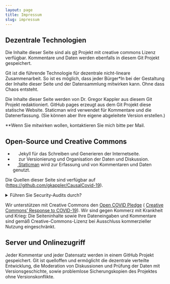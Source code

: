 ```yaml
---
layout: page
title: Impressum
slug: impressum
---
```




## Dezentrale Technologien
Die Inhalte dieser Seite sind als [git](https://de.wikipedia.org/wiki/Git) Projekt mit creative commons Lizenz verfügbar.
Kommentare und Daten werden ebenfalls in diesem Git Projekt gespeichert.

Git ist die führende Technologie für dezentrale nicht-lineare Zusammenarbeit.
So ist es möglich, dass jeder Bürger*In bei der Gestaltung der Inhalte dieser Seite und der Datensammlung mitwirken kann.
Ohne dass Chaos entsteht.

Die Inhalte dieser Seite werden von Dr. Gregor Kappler aus diesem Git Projekt redaktioniert.
GitHub pages erzeugt aus dem Git Projekt diese statische Website. Staticman wird verwendet für Kommentare und die Datenerfassung.
(Sie können aber Ihre eigene abgeleitete Version erstellen.)

**Wenn Sie mitwirken wollen, kontaktieren Sie mich bitte per Mail.

## Open-Source und Creative Commons
- [<img src="https://github.com/jekyll/brand/blob/master/jekyll-logo-black-red-solid.png?raw=true" style="height: 1em;">](https://jekyllrb.com/) Jekyll für das Schreiben und Generieren der Internetseite.
- [<img src="https://git-scm.com/images/logo@2x.png" style="height: 1em;">](https://git-scm.com/) zur Versionierung und Organisation der Daten und Diskussion. 
- [<img src="https://github.com/eduardoboucas/staticman/blob/master/logo.png?raw=true" style="height: 1em;"> Staticman](https://staticman.net/) wird zur Erfassung und von Kommentaren und Daten genutzt. 

Die Quellen dieser Seite sind verfügbar auf (https://github.com/gkappler/CausalCovid-19).
<details><summary markdown="span">Führen Sie Security-Audits durch?</summary>
- Bitte begutachten Sie die Software, und helfen Sie mit Lösungsvorschlägen bei Mängeln!
- Wie kann unser Vorschlag verbessert werden, um alle datenschutzrechtlichen Vorgaben zu erfüllen und Bedenken zu berücksichtigen?
- Könnte durch Recaptcha und verwendete google APIs bei der Datenübertragung deanonymisiert werden?
<div markdown="0">
	{% include comment_form.html subject="legal" %}
</div>
</details>

Wir unterstützen mit Creative Commons den [Open COVID Pledge](https://opencovidpledge.org/) (
[Creative Commons’ Response to COVID-19](https://creativecommons.org/creative-commons-response-to-covid-19/)).
Wir sind gegen Kommerz mit Krankheit und Krieg: Die Seiteninhalte sowie Ihre Dateneingaben und Kommentare sind gemäß Creative-Commons-Lizenz bei Ausschluss kommerzieller Nutzung eingeschränkt.

## Server und Onlinezugriff
Jeder Kommentar und jeder Datensatz werden in einem GitHub Projekt gespeichert.
Git ist quelloffen und ermöglicht die dezentrale verteilte Entwicklung, die Moderation von Diskussionen und Prüfung der Daten mit Versionsgeschichte, sowie problemlose Sicherungskopien des Projektes ohne Versionskonflikte.
